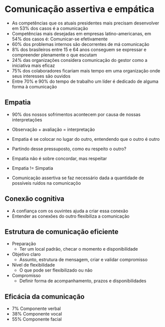 # Comunicação assertiva e empática

- As competências que os atuais presidentes mais precisam desenvolver em 53% dos casos é a comunicação
- Competências mais desejadas em empresas latino-americanas, em 54% dos casos é: Comunicar-se efetivamente
- 60% dos problemas internos são decorrentes de má comunicação
- 8% dos brasileiros entre 15 e 64 anos conseguem se expressar e compreender plenamente o que escutam
- 24% das organizações considera comunicação do gestor como a iniciativa mais eficaz
- 75% dos colaboradores ficariam mais tempo em uma organização onde seus interesses são ouvidos
- Entre 70% e 90% do tempo de trabalho um líder é dedicado de alguma forma à comunicação

## Empatia

- 90% dos nossos sofrimentos acontecem por causa de nossas interpretações
- Observação + avaliação = interpretação
- Empatia é se colocar no lugar do outro, entendendo que o outro é outro
- Partindo desse pressuposto, como eu respeito o outro?
- Empatia não é sobre concordar, mas respeitar
- Empatia != Simpatia

- Comunicação assertiva se faz necessário dada a quantidade de possíveis ruídos na comunicaçõo

## Conexão cognitiva

- A confiança com os ouvintes ajuda a criar essa conexão
- Entender as conexões do outro flexibiliza a comunicação

## Estrutura de comunicação eficiente

- Preparação
  - Ter um local padrão, checar o momento e disponibilidade
- Objetivo claro
  - Assunto, estrutura de mensagem, criar e validar compromisso
- Nível de flexibilidade
  - O que pode ser flexibilizado ou não
- Compromisso
  - Definir forma de acompanhamento, prazos e disponibilidades

## Eficácia da comunicação

- 7% Componente verbal
- 38% Componente vocal
- 55% Componente facial
